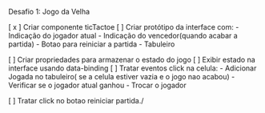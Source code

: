 Desafio 1: Jogo da Velha


[ x ] Criar componente ticTactoe
[   ] Criar protótipo da interface com:
    - Indicação do jogador atual
    - Indicação do vencedor(quando acabar a partida)
    - Botao para reiniciar a partida
    - Tabuleiro

[ ] Criar propriedades para armazenar o estado do jogo
[ ] Exibir estado na interface usando data-binding
[ ] Tratar eventos click na celula:
    - Adicionar Jogada no tabuleiro( se a celula estiver vazia e o jogo nao acabou)
    - Verificar se o jogador atual ganhou
    - Trocar o jogador

[ ] Tratar click no botao reiniciar partida./